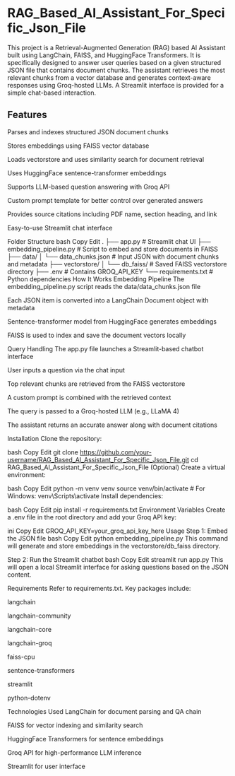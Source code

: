 # RAG_Based_AI_Assistant_For_Specific_Json_File
This project is a Retrieval-Augmented Generation (RAG) based AI Assistant built using LangChain, FAISS, and HuggingFace Transformers. It is specifically designed to answer user queries based on a given structured JSON file that contains document chunks. The assistant retrieves the most relevant chunks from a vector database and generates context-aware responses using Groq-hosted LLMs. A Streamlit interface is provided for a simple chat-based interaction.

## Features
Parses and indexes structured JSON document chunks

Stores embeddings using FAISS vector database

Loads vectorstore and uses similarity search for document retrieval

Uses HuggingFace sentence-transformer embeddings

Supports LLM-based question answering with Groq API

Custom prompt template for better control over generated answers

Provides source citations including PDF name, section heading, and link

Easy-to-use Streamlit chat interface

Folder Structure
bash
Copy
Edit
.
├── app.py                    # Streamlit chat UI
├── embedding_pipeline.py     # Script to embed and store documents in FAISS
├── data/
│   └── data_chunks.json      # Input JSON with document chunks and metadata
├── vectorstore/
│   └── db_faiss/             # Saved FAISS vectorstore directory
├── .env                      # Contains GROQ_API_KEY
└── requirements.txt          # Python dependencies
How It Works
Embedding Pipeline
The embedding_pipeline.py script reads the data/data_chunks.json file

Each JSON item is converted into a LangChain Document object with metadata

Sentence-transformer model from HuggingFace generates embeddings

FAISS is used to index and save the document vectors locally

Query Handling
The app.py file launches a Streamlit-based chatbot interface

User inputs a question via the chat input

Top relevant chunks are retrieved from the FAISS vectorstore

A custom prompt is combined with the retrieved context

The query is passed to a Groq-hosted LLM (e.g., LLaMA 4)

The assistant returns an accurate answer along with document citations

Installation
Clone the repository:

bash
Copy
Edit
git clone https://github.com/your-username/RAG_Based_AI_Assistant_For_Specific_Json_File.git
cd RAG_Based_AI_Assistant_For_Specific_Json_File
(Optional) Create a virtual environment:

bash
Copy
Edit
python -m venv venv
source venv/bin/activate  # For Windows: venv\Scripts\activate
Install dependencies:

bash
Copy
Edit
pip install -r requirements.txt
Environment Variables
Create a .env file in the root directory and add your Groq API key:

ini
Copy
Edit
GROQ_API_KEY=your_groq_api_key_here
Usage
Step 1: Embed the JSON file
bash
Copy
Edit
python embedding_pipeline.py
This command will generate and store embeddings in the vectorstore/db_faiss directory.

Step 2: Run the Streamlit chatbot
bash
Copy
Edit
streamlit run app.py
This will open a local Streamlit interface for asking questions based on the JSON content.

Requirements
Refer to requirements.txt. Key packages include:

langchain

langchain-community

langchain-core

langchain-groq

faiss-cpu

sentence-transformers

streamlit

python-dotenv

Technologies Used
LangChain for document parsing and QA chain

FAISS for vector indexing and similarity search

HuggingFace Transformers for sentence embeddings

Groq API for high-performance LLM inference

Streamlit for user interface
